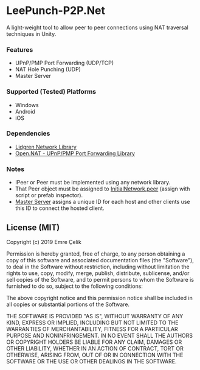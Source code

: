 # LeePunch-P2P.Net
A light-weight tool to allow peer to peer connections using NAT traversal techniques in Unity.

### Features
- UPnP/PMP Port Forwarding (UDP/TCP)
- NAT Hole Punching (UDP)
- Master Server

### Supported (Tested) Platforms
- Windows
- Android
- iOS

### Dependencies 
- <a href = "https://github.com/lidgren/lidgren-network-gen3">Lidgren Network Library</a>
- <a href = "https://github.com/lontivero/Open.NAT">Open.NAT - UPnP/PMP Port Forwarding Library</a>

### Notes
- IPeer or Peer must be implemented using any network library.
- That Peer object must be assigned to <a href = "https://github.com/emrecelik95/LeePunch-P2P.Net/blob/master/Assets/Networking/LeePunchP2P.Net/P2P/Scripts/InitialNetwork.cs#L32">InitialNetwork.peer</a> (assign with script or prefab inspector).
- <a href = "https://github.com/emrecelik95/LeePunch-P2P.Net/tree/master/Assets/Networking/LeePunchP2P.Net/MasterServer">Master Server</a> assigns a unique ID for each host and other clients use this ID to connect the hosted client.

## License (MIT)
Copyright (c) 2019 Emre Çelik

Permission is hereby granted, free of charge, to any person obtaining a copy
of this software and associated documentation files (the "Software"), to deal
in the Software without restriction, including without limitation the rights
to use, copy, modify, merge, publish, distribute, sublicense, and/or sell
copies of the Software, and to permit persons to whom the Software is
furnished to do so, subject to the following conditions:

The above copyright notice and this permission notice shall be included in all
copies or substantial portions of the Software.

THE SOFTWARE IS PROVIDED "AS IS", WITHOUT WARRANTY OF ANY KIND, EXPRESS OR
IMPLIED, INCLUDING BUT NOT LIMITED TO THE WARRANTIES OF MERCHANTABILITY,
FITNESS FOR A PARTICULAR PURPOSE AND NONINFRINGEMENT. IN NO EVENT SHALL THE
AUTHORS OR COPYRIGHT HOLDERS BE LIABLE FOR ANY CLAIM, DAMAGES OR OTHER
LIABILITY, WHETHER IN AN ACTION OF CONTRACT, TORT OR OTHERWISE, ARISING FROM,
OUT OF OR IN CONNECTION WITH THE SOFTWARE OR THE USE OR OTHER DEALINGS IN THE
SOFTWARE.
